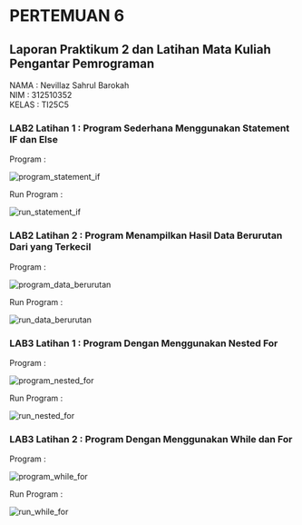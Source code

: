 # PERTEMUAN 6
## Laporan Praktikum 2 dan Latihan Mata Kuliah Pengantar Pemrograman
NAMA  : Nevillaz Sahrul Barokah <br>
NIM   : 312510352 <br>
KELAS : TI25C5
### LAB2 Latihan 1 : Program Sederhana Menggunakan Statement IF dan Else
Program :

![program_statement_if](https://github.com/user-attachments/assets/7486b42b-3824-49a3-a49f-2341e5781b23)

Run Program :

![run_statement_if](https://github.com/user-attachments/assets/c1b19031-ca15-4d4c-a876-fa0d4189c361)

### LAB2 Latihan 2 : Program Menampilkan Hasil Data Berurutan Dari yang Terkecil
Program :

![program_data_berurutan](https://github.com/user-attachments/assets/b8f02234-cbf3-4048-a4a7-ef0657dc1eae)

Run Program :

![run_data_berurutan](https://github.com/user-attachments/assets/5a14fd9f-009a-424a-b39d-5862309e5f29)

### LAB3 Latihan 1 : Program Dengan Menggunakan Nested For
Program :

![program_nested_for](https://github.com/user-attachments/assets/8269238b-39dd-4b5d-a07a-6032a6f90c30)

Run Program :

![run_nested_for](https://github.com/user-attachments/assets/8b75aff9-e08a-4665-9cbc-8fc7c6b42420)

### LAB3 Latihan 2 : Program Dengan Menggunakan While dan For
Program :

![program_while_for](https://github.com/user-attachments/assets/e06d5179-3c8c-44e8-9a67-9a1d5dfd445f)

Run Program :

![run_while_for](https://github.com/user-attachments/assets/e54ccf45-521b-4a3e-a43b-313cc0a7fa6a)


